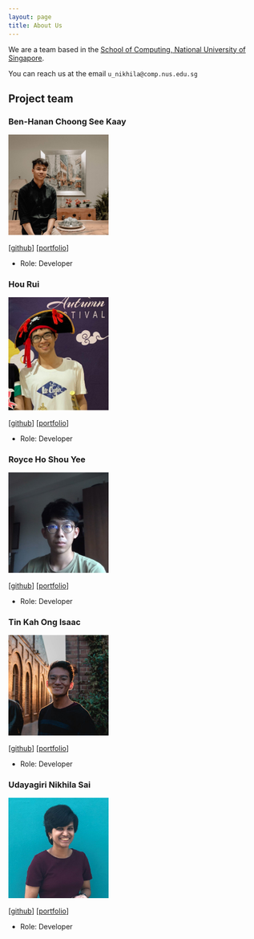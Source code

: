 ```yaml
---
layout: page
title: About Us
---
```


We are a team based in the [School of Computing, National University of Singapore](http://www.comp.nus.edu.sg).

You can reach us at the email `u_nikhila@comp.nus.edu.sg`

## Project team

### Ben-Hanan Choong See Kaay

<img src="images/ben-hanan.png" width="200px">

[[github](http://github.com/Ben-Hanan)]
[[portfolio](team/ben-hanan.md)]

* Role: Developer

### Hou Rui

<img src="images/hou-rui.png" width="200px">

[[github](http://github.com/Hou-Rui)] 
[[portfolio](team/hou-rui.md)]

* Role: Developer

### Royce Ho Shou Yee

<img src="images/thespacecuber.png" width="200px">

[[github](http://github.com/TheSpaceCuber)]
[[portfolio](team/thespacecuber.md)]
* Role: Developer

### Tin Kah Ong Isaac

<img src="images/isaactin.png" width="200px">

[[github](http://github.com/IsaacTin)]
[[portfolio](team/isaactin.md)]

* Role: Developer

### Udayagiri Nikhila Sai

<img src="images/nikhilalalalala.png" width="200px">

[[github](http://github.com/Nikhilalalalala)]
[[portfolio](team/nikhilalalalala.md)]

* Role: Developer
